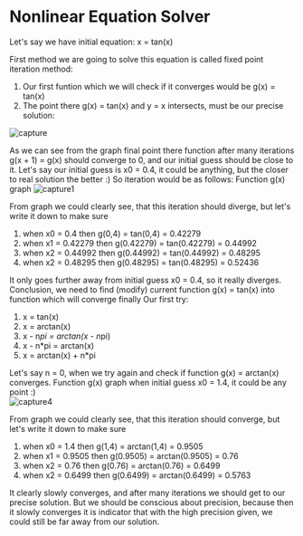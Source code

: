 # Nonlinear Equation Solver
Let's say we have initial equation: x = tan(x)

First method we are going to solve this equation is called fixed point iteration method:
1) Our first funtion which we will check if it converges would be g(x) = tan(x)
2) The point there g(x) = tan(x) and y = x intersects, must be our precise solution: 

![capture](https://user-images.githubusercontent.com/14164123/30591336-33941ff0-9cf7-11e7-8e0b-cbe70af0eb76.PNG)

As we can see from the graph final point there function after many iterations g(x + 1) = g(x) should converge to 0, and our initial guess should be close to it. Let's say our initial guess is x0 = 0.4, it could be anything, but the closer to real solution the better :) So iteration would be as follows:
Function g(x) graph
![capture1](https://user-images.githubusercontent.com/14164123/30592401-728778e8-9cfb-11e7-97c9-380e69f25349.PNG)
  
From graph we could clearly see, that this iteration should diverge, but let's write it down to make sure
1) when  x0 = 0.4         then    g(0,4)      =     tan(0,4)      = 0.42279
2) when  x1 = 0.42279   then    g(0.42279)  =     tan(0.42279)    = 0.44992
3) when  x2 = 0.44992   then    g(0.44992)  =     tan(0.44992)    = 0.48295
4) when  x2 = 0.48295   then    g(0.48295)  =     tan(0.48295)    = 0.52436

It only goes further away from initial guess x0 = 0.4, so it really diverges. Conclusion, we need to find (modify) current function g(x) = tan(x) into function which will converge finally
Our first try:
1) x = tan(x)   
2) x = arctan(x)
3) x - n*pi = arctan(x - n*pi)
4) x - n*pi = arctan(x)
5) x = arctan(x) + n*pi

Let's say n = 0, when we try again and check if function g(x) = arctan(x) converges. Function g(x) graph when initial guess x0 = 1.4, it could be any point :)  
  ![capture4](https://user-images.githubusercontent.com/14164123/30593914-093edb00-9d01-11e7-9e8c-4b746bc9d917.PNG)

From graph we could clearly see, that this iteration should converge, but let's write it down to make sure
1) when  x0 = 1.4       then    g(1,4)      =     arctan(1,4)       = 0.9505
2) when  x1 = 0.9505    then    g(0.9505)   =     arctan(0.9505)    = 0.76
3) when  x2 = 0.76      then    g(0.76)     =     arctan(0.76)      = 0.6499
4) when  x2 = 0.6499    then    g(0.6499)   =     arctan(0.6499)    = 0.5763

It clearly slowly converges, and after many iterations we should get to our precise solution. But we should be conscious about precision, because then it slowly converges it is indicator that with the high precision given, we could still be far away from our solution.
